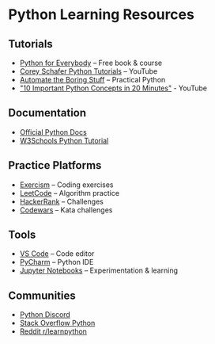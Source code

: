 # Python Learning Resources

## Tutorials

- [Python for Everybody](https://www.py4e.com/) – Free book & course
- [Corey Schafer Python Tutorials](https://www.youtube.com/user/schafer5) – YouTube
- [Automate the Boring Stuff](https://automatetheboringstuff.com/) – Practical Python
- ["10 Important Python Concepts in 20 Minutes"](https://youtu.be/Gx5qb1uHss4) - YouTube

## Documentation

- [Official Python Docs](https://docs.python.org/3/)
- [W3Schools Python Tutorial](https://www.w3schools.com/python/)

## Practice Platforms

- [Exercism](https://exercism.org/tracks/python) – Coding exercises
- [LeetCode](https://leetcode.com/) – Algorithm practice
- [HackerRank](https://www.hackerrank.com/domains/python) – Challenges
- [Codewars](https://www.codewars.com/) – Kata challenges

## Tools

- [VS Code](https://code.visualstudio.com/) – Code editor
- [PyCharm](https://www.jetbrains.com/pycharm/) – Python IDE
- [Jupyter Notebooks](https://jupyter.org/) – Experimentation & learning

## Communities

- [Python Discord](https://pythondiscord.com/)
- [Stack Overflow Python](https://stackoverflow.com/questions/tagged/python)
- [Reddit r/learnpython](https://www.reddit.com/r/learnpython/)
